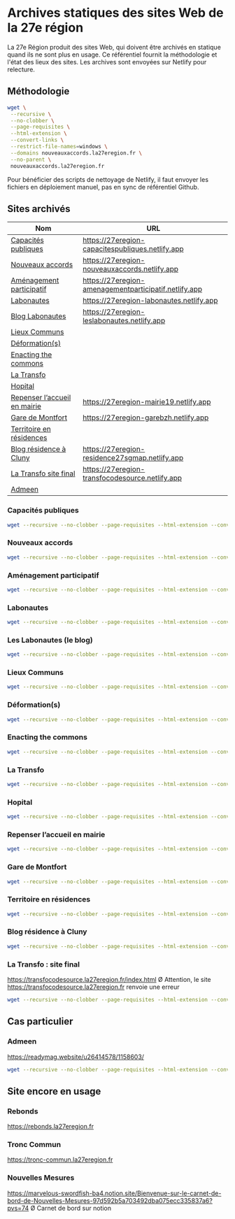 # Archives statiques des sites Web de la 27e région

La 27e Région produit des sites Web, qui doivent être archivés en statique quand ils ne sont plus en usage. Ce référentiel fournit la méthodologie et l'état des lieux des sites.
Les archives sont envoyées sur Netlify pour relecture.

## Méthodologie

```bash
wget \
 --recursive \
 --no-clobber \
 --page-requisites \
 --html-extension \
 --convert-links \
 --restrict-file-names=windows \
 --domains nouveauxaccords.la27eregion.fr \
 --no-parent \
 nouveauxaccords.la27eregion.fr
```

Pour bénéficier des scripts de nettoyage de Netlify, il faut envoyer les fichiers en déploiement manuel, pas en sync de référentiel Github.

## Sites archivés

| Nom | URL |
|-|-|
| [Capacités publiques](https://capacitespubliques.la27eregion.fr) | https://27eregion-capacitespubliques.netlify.app | 
| [Nouveaux accords](https://nouveauxaccords.la27eregion.fr) | https://27eregion-nouveauxaccords.netlify.app | 
| [Aménagement participatif](https://amenagementparticipatif.fr) | https://27eregion-amenagementparticipatif.netlify.app | 
| [Labonautes](https://labonautes.fr) | https://27eregion-labonautes.netlify.app | 
| [Blog Labonautes](https://leslabonautes.la27eregion.fr) | https://27eregion-leslabonautes.netlify.app | 
| [Lieux Communs](https://lieuxcommuns.la27eregion.fr) |  | 
| [Déformation(s)](https://deformations.la27eregion.fr) |  | 
| [Enacting the commons](https://enactingthecommons.la27eregion.fr) |  | 
| [La Transfo](https://latransfo.la27eregion.fr) |  | 
| [Hopital](https://hopitalmetropole.la27eregion.fr) |  | 
| [Repenser l’accueil en mairie](https://mairie19.la27eregion.fr) | https://27eregion-mairie19.netlify.app | 
| [Gare de Montfort](https://garebzh.la27eregion.fr) | https://27eregion-garebzh.netlify.app | 
| [Territoire en résidences](https://territoiresenresidences.wordpress.com) |  | 
| [Blog résidence à Cluny](https://residence27sgmap.wordpress.com) | https://27eregion-residence27sgmap.netlify.app | 
| [La Transfo site final](https://transfocodesource.la27eregion.fr/index.html) | https://27eregion-transfocodesource.netlify.app | 
| [Admeen](https://readymag.website/u26414578/1158603/) |  | 

### Capacités publiques

```bash
wget --recursive --no-clobber --page-requisites --html-extension --convert-links --restrict-file-names=windows --domains capacitespubliques.la27eregion.fr --no-parent capacitespubliques.la27eregion.fr
```

### Nouveaux accords

```bash
wget --recursive --no-clobber --page-requisites --html-extension --convert-links --restrict-file-names=windows --domains nouveauxaccords.la27eregion.fr --no-parent nouveauxaccords.la27eregion.fr
```

### Aménagement participatif

```bash
wget --recursive --no-clobber --page-requisites --html-extension --convert-links --restrict-file-names=windows --domains amenagementparticipatif.fr --no-parent amenagementparticipatif.fr
```

### Labonautes 

```bash
wget --recursive --no-clobber --page-requisites --html-extension --convert-links --restrict-file-names=windows --domains labonautes.fr --no-parent labonautes.fr
```

### Les Labonautes (le blog) 

```bash
wget --recursive --no-clobber --page-requisites --html-extension --convert-links --restrict-file-names=windows --domains leslabonautes.la27eregion.fr --no-parent leslabonautes.la27eregion.fr
```

### Lieux Communs

```bash
wget --recursive --no-clobber --page-requisites --html-extension --convert-links --restrict-file-names=windows --domains lieuxcommuns.la27eregion.fr --no-parent lieuxcommuns.la27eregion.fr
```

### Déformation(s)

```bash
wget --recursive --no-clobber --page-requisites --html-extension --convert-links --restrict-file-names=windows --domains deformations.la27eregion.fr --no-parent deformations.la27eregion.fr
```

### Enacting the commons

```bash
wget --recursive --no-clobber --page-requisites --html-extension --convert-links --restrict-file-names=windows --domains enactingthecommons.la27eregion.fr --no-parent enactingthecommons.la27eregion.fr
```

### La Transfo

```bash
wget --recursive --no-clobber --page-requisites --html-extension --convert-links --restrict-file-names=windows --domains latransfo.la27eregion.fr --no-parent latransfo.la27eregion.fr
```

### Hopital

```bash
wget --recursive --no-clobber --page-requisites --html-extension --convert-links --restrict-file-names=windows --domains hopitalmetropole.la27eregion.fr --no-parent hopitalmetropole.la27eregion.fr
```

### Repenser l’accueil en mairie

```bash
wget --recursive --no-clobber --page-requisites --html-extension --convert-links --restrict-file-names=windows --domains mairie19.la27eregion.fr --no-parent mairie19.la27eregion.fr
```

### Gare de Montfort

```bash
wget --recursive --no-clobber --page-requisites --html-extension --convert-links --restrict-file-names=windows --domains garebzh.la27eregion.fr --no-parent garebzh.la27eregion.fr
```

### Territoire en résidences 

```bash
wget --recursive --no-clobber --page-requisites --html-extension --convert-links --restrict-file-names=windows --domains territoiresenresidences.wordpress.com --no-parent territoiresenresidences.wordpress.com
```

### Blog résidence à Cluny

```bash
wget --recursive --no-clobber --page-requisites --html-extension --convert-links --restrict-file-names=windows --domains residence27sgmap.wordpress.com --no-parent residence27sgmap.wordpress.com
```

### La Transfo : site final
https://transfocodesource.la27eregion.fr/index.html 
Ø	Attention, le site https://transfocodesource.la27eregion.fr renvoie une erreur 

```bash
wget --recursive --no-clobber --page-requisites --html-extension --convert-links --restrict-file-names=windows --domains transfocodesource.la27eregion.fr --no-parent transfocodesource.la27eregion.fr/index.html
```

## Cas particulier

### Admeen
https://readymag.website/u26414578/1158603/ 

```bash
wget --recursive --no-clobber --page-requisites --html-extension --convert-links --restrict-file-names=windows --domains readymag.website/u26414578/1158603/ readymag.website/u26414578/1158603/
```

## Site encore en usage

### Rebonds

https://rebonds.la27eregion.fr

### Tronc Commun

https://tronc-commun.la27eregion.fr

### Nouvelles Mesures 
https://marvelous-swordfish-ba4.notion.site/Bienvenue-sur-le-carnet-de-bord-de-Nouvelles-Mesures-97d592b5a703492dba075ecc335837a6?pvs=74 
Ø	Carnet de bord sur notion 
